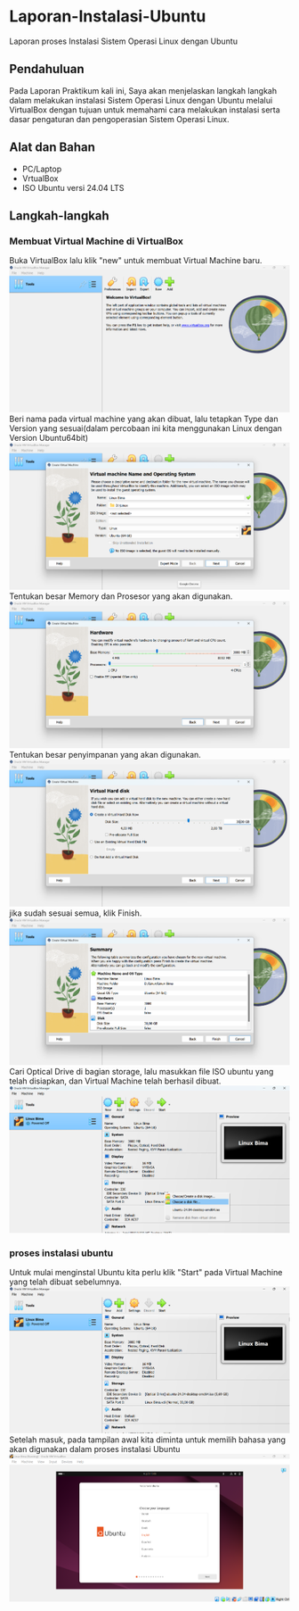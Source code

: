 # Laporan-Instalasi-Ubuntu
Laporan proses Instalasi Sistem Operasi Linux dengan Ubuntu
## Pendahuluan
Pada Laporan Praktikum kali ini, Saya akan menjelaskan langkah langkah dalam melakukan instalasi Sistem Operasi Linux dengan Ubuntu melalui VirtualBox dengan tujuan untuk memahami cara melakukan instalasi serta dasar pengaturan dan pengoperasian Sistem Operasi Linux.
## Alat dan Bahan
- PC/Laptop
- VrtualBox
- ISO Ubuntu versi 24.04 LTS
## Langkah-langkah
### Membuat Virtual Machine di VirtualBox
 Buka VirtualBox lalu klik "new" untuk membuat Virtual Machine baru.
 ![buka aplikasi virtualbox lalu klik new](https://raw.githubusercontent.com/BimBimBima/Laporan-Instalasi-Ubuntu/be5e1b99a09ad7a643711809705b866c50ef077f/Screenshot%20Instalasi%20Linux/Screenshot%202024-08-30%20195713.png)
 Beri nama pada virtual machine yang akan dibuat, lalu tetapkan Type dan Version yang sesuai(dalam percobaan ini kita menggunakan Linux dengan Version Ubuntu64bit)
 ![beri nama virtual machine dan setting type dan versi ubuntu](https://github.com/BimBimBima/Laporan-Instalasi-Ubuntu/blob/main/Screenshot%20Instalasi%20Linux/Screenshot%202024-08-30%20195901.png?raw=true) 
 Tentukan besar Memory dan Prosesor yang akan digunakan.
![tentukan memory dan prosesor yg akan digunakan untuk penggunaan linux](https://github.com/BimBimBima/Laporan-Instalasi-Ubuntu/blob/main/Screenshot%20Instalasi%20Linux/Screenshot%202024-08-30%20195954.png?raw=true)
Tentukan besar penyimpanan yang akan digunakan.
![tentukan besar pewnyimpanan yg akan digunakan dalam penggunaan linux](https://github.com/BimBimBima/Laporan-Instalasi-Ubuntu/blob/main/Screenshot%20Instalasi%20Linux/Screenshot%202024-08-30%20200009.png?raw=true)
jika sudah sesuai semua, klik Finish.
![jika sudah sesuai klik finish](https://github.com/BimBimBima/Laporan-Instalasi-Ubuntu/blob/main/Screenshot%20Instalasi%20Linux/Screenshot%202024-08-30%20200020.png?raw=true)
Cari Optical Drive di bagian storage, lalu masukkan file ISO ubuntu yang telah disiapkan, dan Virtual Machine telah berhasil dibuat.
![beralih ke bagian storage,di bagian optical drive pilih  file iso yang sudah disiapkan sebelumnya](https://raw.githubusercontent.com/BimBimBima/Laporan-Instalasi-Ubuntu/main/Screenshot%20Instalasi%20Linux/Screenshot%202024-08-30%20200034.png)
### proses instalasi ubuntu
Untuk mulai menginstal Ubuntu kita perlu klik "Start" pada Virtual Machine yang telah dibuat sebelumnya.
![klik start untuk memulai virtual machine](https://github.com/BimBimBima/Laporan-Instalasi-Ubuntu/blob/main/Screenshot%20Instalasi%20Linux/Screenshot%202024-08-30%20200046.png?raw=true)
Setelah masuk, pada tampilan awal kita diminta untuk memilih bahasa yang akan digunakan dalam proses instalasi Ubuntu
![Tampilan awal ubuntu kita diminta untuk memilih bahasa yang akan digunakan dalam proses instalasi](https://github.com/BimBimBima/Laporan-Instalasi-Ubuntu/blob/main/Screenshot%20Instalasi%20Linux/Screenshot%202024-08-30%20200328.png?raw=true)
 
 
